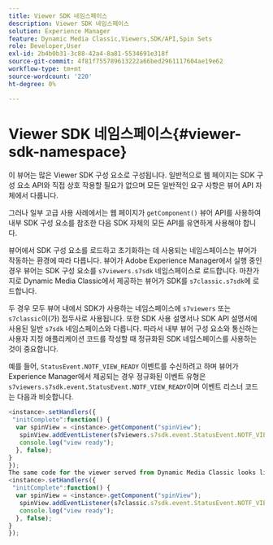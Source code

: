 ```yaml
---
title: Viewer SDK 네임스페이스
description: Viewer SDK 네임스페이스
solution: Experience Manager
feature: Dynamic Media Classic,Viewers,SDK/API,Spin Sets
role: Developer,User
exl-id: 2b4b0b31-3c88-42a4-8a81-5534691e318f
source-git-commit: 4f81f755789613222a66bed2961117604ae19e62
workflow-type: tm+mt
source-wordcount: '220'
ht-degree: 0%

---
```


# Viewer SDK 네임스페이스{#viewer-sdk-namespace}

이 뷰어는 많은 Viewer SDK 구성 요소로 구성됩니다. 일반적으로 웹 페이지는 SDK 구성 요소 API와 직접 상호 작용할 필요가 없으며 모든 일반적인 요구 사항은 뷰어 API 자체에서 다룹니다.

그러나 일부 고급 사용 사례에서는 웹 페이지가 `getComponent()` 뷰어 API를 사용하여 내부 SDK 구성 요소를 참조한 다음 SDK 자체의 모든 API를 유연하게 사용해야 합니다.

뷰어에서 SDK 구성 요소를 로드하고 초기화하는 데 사용되는 네임스페이스는 뷰어가 작동하는 환경에 따라 다릅니다. 뷰어가 Adobe Experience Manager에서 실행 중인 경우 뷰어는 SDK 구성 요소를 `s7viewers.s7sdk` 네임스페이스로 로드합니다. 마찬가지로 Dynamic Media Classic에서 제공하는 뷰어가 SDK를 `s7classic.s7sdk`에 로드합니다.

두 경우 모두 뷰어 내에서 SDK가 사용하는 네임스페이스에 `s7viewers` 또는 `s7classic`이(가) 접두사로 사용됩니다. 또한 SDK 사용 설명서나 SDK API 설명서에 사용된 일반 `s7sdk` 네임스페이스와 다릅니다. 따라서 내부 뷰어 구성 요소와 통신하는 사용자 지정 애플리케이션 코드를 작성할 때 정규화된 SDK 네임스페이스를 사용하는 것이 중요합니다.

예를 들어, `StatusEvent.NOTF_VIEW_READY` 이벤트를 수신하려고 하며 뷰어가 Experience Manager에서 제공되는 경우 정규화된 이벤트 유형은 `s7viewers.s7sdk.event.StatusEvent.NOTF_VIEW_READY`이며 이벤트 리스너 코드는 다음과 비슷합니다.

```javascript {.line-numbers}
<instance>.setHandlers({ 
 "initComplete":function() { 
  var spinView = <instance>.getComponent("spinView"); 
   spinView.addEventListener(s7viewers.s7sdk.event.StatusEvent.NOTF_VIEW_READY, function(e) { 
   console.log("view ready"); 
  }, false); 
} 
}); 
The same code for the viewer served from Dynamic Media Classic looks like the following: 
<instance>.setHandlers({ 
 "initComplete":function() { 
  var spinView = <instance>.getComponent("spinView"); 
   spinView.addEventListener(s7classic.s7sdk.event.StatusEvent.NOTF_VIEW_READY, function(e) { 
   console.log("view ready"); 
  }, false); 
} 
});
```
